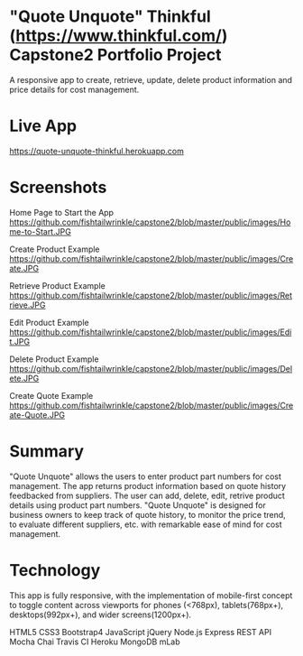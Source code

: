 #	"Quote Unquote" Thinkful (https://www.thinkful.com/) Capstone2 Portfolio Project
A responsive app to create, retrieve, update, delete product information and price details for cost management. 

#	Live App
https://quote-unquote-thinkful.herokuapp.com

#	Screenshots
Home Page to Start the App
https://github.com/fishtailwrinkle/capstone2/blob/master/public/images/Home-to-Start.JPG

Create Product Example
https://github.com/fishtailwrinkle/capstone2/blob/master/public/images/Create.JPG

Retrieve Product Example
https://github.com/fishtailwrinkle/capstone2/blob/master/public/images/Retrieve.JPG

Edit Product Example
https://github.com/fishtailwrinkle/capstone2/blob/master/public/images/Edit.JPG

Delete Product Example
https://github.com/fishtailwrinkle/capstone2/blob/master/public/images/Delete.JPG

Create Quote Example
https://github.com/fishtailwrinkle/capstone2/blob/master/public/images/Create-Quote.JPG

#	Summary
"Quote Unquote" allows the users to enter product part numbers for cost management. The app returns product information based on quote history feedbacked from suppliers. The user can add, delete, edit, retrive product details using product part numbers. "Quote Unquote" is designed for business owners to keep track of quote history, to monitor the price trend, to evaluate different suppliers, etc. with remarkable ease of mind for cost management.     

#	Technology
This app is fully responsive, with the implementation of mobile-first concept to toggle content across viewports for phones (<768px), tablets(768px+), desktops(992px+), and wider screens(1200px+).

HTML5
CSS3
Bootstrap4
JavaScript
jQuery
Node.js
Express
REST API
Mocha 
Chai
Travis CI
Heroku
MongoDB
mLab

